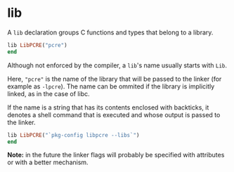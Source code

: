 # lib

A `lib` declaration groups C functions and types that belong to a library.

```ruby
lib LibPCRE("pcre")
end
```

Although not enforced by the compiler, a `lib`'s name usually starts with `Lib`.

Here, `"pcre"` is the name of the library that will be passed to the linker (for example as `-lpcre`). The name can be ommited if the library is implicitly linked, as in the case of libc.

If the name is a string that has its contents enclosed with backticks, it denotes a shell command that is executed and whose output is passed to the linker.

```ruby
lib LibPCRE("`pkg-config libpcre --libs`")
end
```

**Note:** in the future the linker flags will probably be specified with attributes or with a better mechanism.
